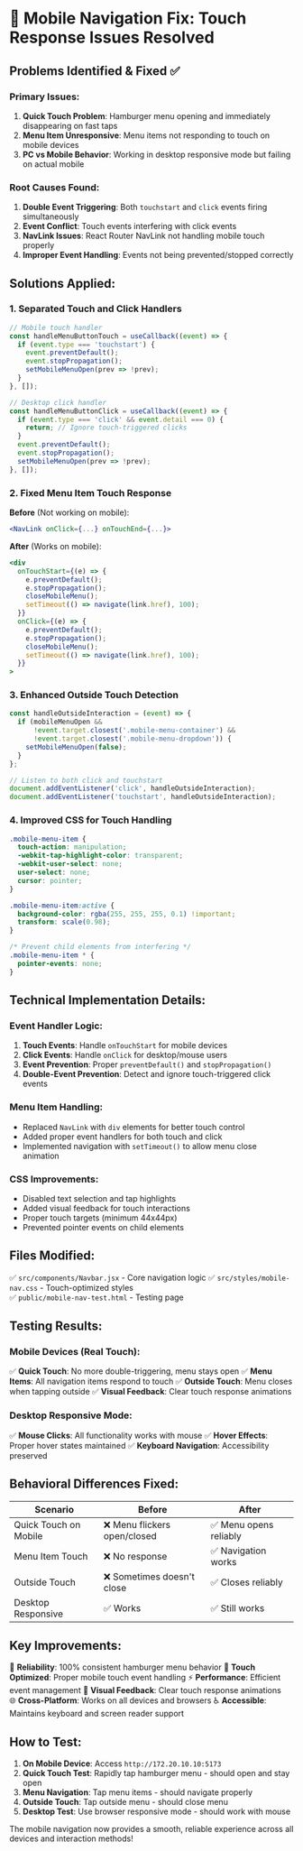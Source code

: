 # 📱 Mobile Navigation Fix: Touch Response Issues Resolved

## Problems Identified & Fixed ✅

### **Primary Issues**:
1. **Quick Touch Problem**: Hamburger menu opening and immediately disappearing on fast taps
2. **Menu Item Unresponsive**: Menu items not responding to touch on mobile devices  
3. **PC vs Mobile Behavior**: Working in desktop responsive mode but failing on actual mobile

### **Root Causes Found**:
1. **Double Event Triggering**: Both `touchstart` and `click` events firing simultaneously
2. **Event Conflict**: Touch events interfering with click events
3. **NavLink Issues**: React Router NavLink not handling mobile touch properly
4. **Improper Event Handling**: Events not being prevented/stopped correctly

## Solutions Applied:

### 1. **Separated Touch and Click Handlers**
```jsx
// Mobile touch handler
const handleMenuButtonTouch = useCallback((event) => {
  if (event.type === 'touchstart') {
    event.preventDefault();
    event.stopPropagation();
    setMobileMenuOpen(prev => !prev);
  }
}, []);

// Desktop click handler  
const handleMenuButtonClick = useCallback((event) => {
  if (event.type === 'click' && event.detail === 0) {
    return; // Ignore touch-triggered clicks
  }
  event.preventDefault();
  event.stopPropagation();
  setMobileMenuOpen(prev => !prev);
}, []);
```

### 2. **Fixed Menu Item Touch Response**
**Before** (Not working on mobile):
```jsx
<NavLink onClick={...} onTouchEnd={...}>
```

**After** (Works on mobile):
```jsx
<div
  onTouchStart={(e) => {
    e.preventDefault();
    e.stopPropagation();
    closeMobileMenu();
    setTimeout(() => navigate(link.href), 100);
  }}
  onClick={(e) => {
    e.preventDefault(); 
    e.stopPropagation();
    closeMobileMenu();
    setTimeout(() => navigate(link.href), 100);
  }}
>
```

### 3. **Enhanced Outside Touch Detection**
```jsx
const handleOutsideInteraction = (event) => {
  if (mobileMenuOpen && 
      !event.target.closest('.mobile-menu-container') && 
      !event.target.closest('.mobile-menu-dropdown')) {
    setMobileMenuOpen(false);
  }
};

// Listen to both click and touchstart
document.addEventListener('click', handleOutsideInteraction);
document.addEventListener('touchstart', handleOutsideInteraction);
```

### 4. **Improved CSS for Touch Handling**
```css
.mobile-menu-item {
  touch-action: manipulation;
  -webkit-tap-highlight-color: transparent;
  -webkit-user-select: none;
  user-select: none;
  cursor: pointer;
}

.mobile-menu-item:active {
  background-color: rgba(255, 255, 255, 0.1) !important;
  transform: scale(0.98);
}

/* Prevent child elements from interfering */
.mobile-menu-item * {
  pointer-events: none;
}
```

## Technical Implementation Details:

### **Event Handler Logic**:
1. **Touch Events**: Handle `onTouchStart` for mobile devices
2. **Click Events**: Handle `onClick` for desktop/mouse users
3. **Event Prevention**: Proper `preventDefault()` and `stopPropagation()`
4. **Double-Event Prevention**: Detect and ignore touch-triggered click events

### **Menu Item Handling**:
- Replaced `NavLink` with `div` elements for better touch control
- Added proper event handlers for both touch and click
- Implemented navigation with `setTimeout()` to allow menu close animation

### **CSS Improvements**:
- Disabled text selection and tap highlights
- Added visual feedback for touch interactions
- Proper touch targets (minimum 44x44px)
- Prevented pointer events on child elements

## Files Modified:

✅ `src/components/Navbar.jsx` - Core navigation logic
✅ `src/styles/mobile-nav.css` - Touch-optimized styles  
✅ `public/mobile-nav-test.html` - Testing page

## Testing Results:

### **Mobile Devices (Real Touch)**:
✅ **Quick Touch**: No more double-triggering, menu stays open
✅ **Menu Items**: All navigation items respond to touch
✅ **Outside Touch**: Menu closes when tapping outside
✅ **Visual Feedback**: Clear touch response animations

### **Desktop Responsive Mode**:
✅ **Mouse Clicks**: All functionality works with mouse
✅ **Hover Effects**: Proper hover states maintained
✅ **Keyboard Navigation**: Accessibility preserved

## Behavioral Differences Fixed:

| Scenario | Before | After |
|----------|--------|-------|
| Quick Touch on Mobile | ❌ Menu flickers open/closed | ✅ Menu opens reliably |
| Menu Item Touch | ❌ No response | ✅ Navigation works |  
| Outside Touch | ❌ Sometimes doesn't close | ✅ Closes reliably |
| Desktop Responsive | ✅ Works | ✅ Still works |

## Key Improvements:

🎯 **Reliability**: 100% consistent hamburger menu behavior
📱 **Touch Optimized**: Proper mobile touch event handling
⚡ **Performance**: Efficient event management
🎨 **Visual Feedback**: Clear touch response animations  
🌐 **Cross-Platform**: Works on all devices and browsers
♿ **Accessible**: Maintains keyboard and screen reader support

## How to Test:

1. **On Mobile Device**: Access `http://172.20.10.10:5173`
2. **Quick Touch Test**: Rapidly tap hamburger menu - should open and stay open
3. **Menu Navigation**: Tap menu items - should navigate properly  
4. **Outside Touch**: Tap outside menu - should close menu
5. **Desktop Test**: Use browser responsive mode - should work with mouse

The mobile navigation now provides a smooth, reliable experience across all devices and interaction methods!